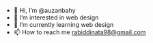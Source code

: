- 👋 Hi, I’m @auzanbahy
- 👀 I’m interested in web design
- 🌱 I’m currently learning web design
- 📫 How to reach me rabiddinata98@gmail.com

<!---
auzanbahy/auzanbahy is a ✨ special ✨ repository because its `README.md` (this file) appears on your GitHub profile.
You can click the Preview link to take a look at your changes.
--->
